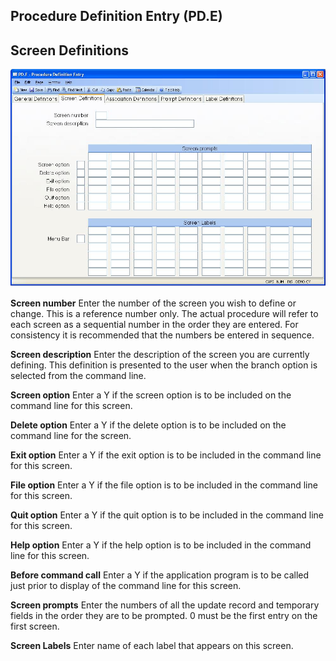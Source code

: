 ##  Procedure Definition Entry (PD.E)

<PageHeader />

##  Screen Definitions

![](./PD-E-2.jpg)

**Screen number** Enter the number of the screen you wish to define or change.
This is a reference number only. The actual procedure will refer to each
screen as a sequential number in the order they are entered. For consistency
it is recommended that the numbers be entered in sequence.  
  
**Screen description** Enter the description of the screen you are currently
defining. This definition is presented to the user when the branch option is
selected from the command line.  
  
**Screen option** Enter a Y if the screen option is to be included on the
command line for this screen.  
  
**Delete option** Enter a Y if the delete option is to be included on the
command line for the screen.  
  
**Exit option** Enter a Y if the exit option is to be included in the command
line for this screen.  
  
**File option** Enter a Y if the file option is to be included in the command
line for this screen.  
  
**Quit option** Enter a Y if the quit option is to be included in the command
line for this screen.  
  
**Help option** Enter a Y if the help option is to be included in the command
line for this screen.  
  
**Before command call** Enter a Y if the application program is to be called
just prior to display of the command line for this screen.  
  
**Screen prompts** Enter the numbers of all the update record and temporary
fields in the order they are to be prompted. 0 must be the first entry on the
first screen.  
  
**Screen Labels** Enter name of each label that appears on this screen.  
  
  
<badge text= "Version 8.10.57" vertical="middle" />

<PageFooter />